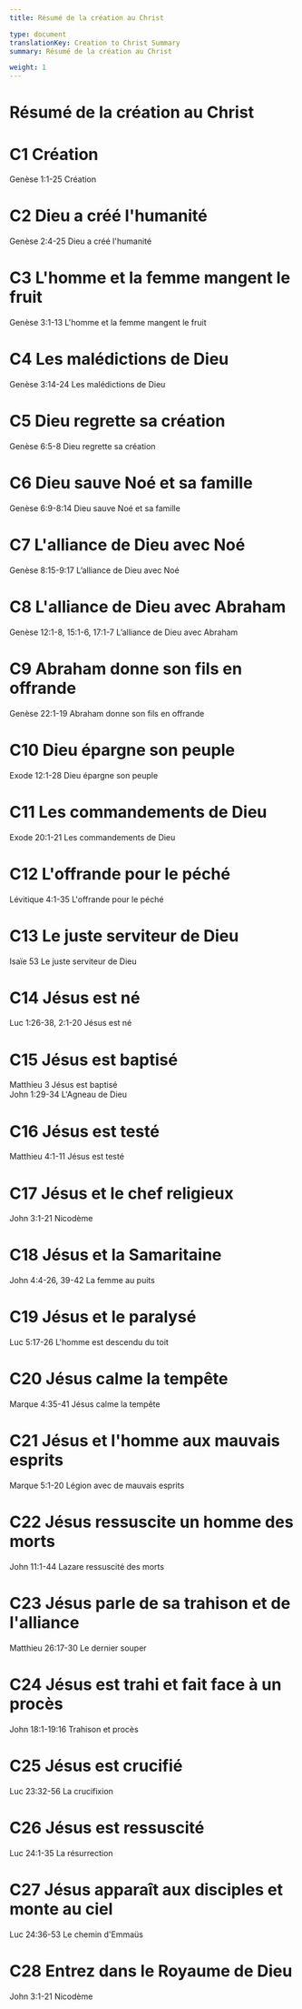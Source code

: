 ```yaml
---
title: Résumé de la création au Christ

type: document
translationKey: Creation to Christ Summary
summary: Résumé de la création au Christ

weight: 1
---
```

# Résumé de la création au Christ

# C1 Création

Genèse 1:1-25 Création
# C2 Dieu a créé l'humanité

Genèse 2:4-25 Dieu a créé l'humanité
# C3 L'homme et la femme mangent le fruit

Genèse 3:1-13 L'homme et la femme mangent le fruit
# C4 Les malédictions de Dieu

Genèse 3:14-24 Les malédictions de Dieu
# C5 Dieu regrette sa création

Genèse 6:5-8 Dieu regrette sa création
# C6 Dieu sauve Noé et sa famille

Genèse 6:9-8:14 Dieu sauve Noé et sa famille
# C7 L'alliance de Dieu avec Noé

Genèse 8:15-9:17 L’alliance de Dieu avec Noé
# C8 L'alliance de Dieu avec Abraham

Genèse 12:1-8, 15:1-6, 17:1-7 L’alliance de Dieu avec Abraham
# C9 Abraham donne son fils en offrande

Genèse 22:1-19 Abraham donne son fils en offrande
# C10 Dieu épargne son peuple

Exode 12:1-28 Dieu épargne son peuple
# C11 Les commandements de Dieu

Exode 20:1-21 Les commandements de Dieu
# C12 L'offrande pour le péché

Lévitique 4:1-35 L'offrande pour le péché
# C13 Le juste serviteur de Dieu

Isaïe 53 Le juste serviteur de Dieu
# C14 Jésus est né

Luc 1:26-38, 2:1-20 Jésus est né
# C15 Jésus est baptisé

Matthieu 3 Jésus est baptisé<br>John 1:29-34 L'Agneau de Dieu
# C16 Jésus est testé

Matthieu 4:1-11 Jésus est testé
# C17 Jésus et le chef religieux

John 3:1-21 Nicodème
# C18 Jésus et la Samaritaine

John 4:4-26, 39-42 La femme au puits
# C19 Jésus et le paralysé

Luc 5:17-26 L'homme est descendu du toit
# C20 Jésus calme la tempête

Marque 4:35-41 Jésus calme la tempête
# C21 Jésus et l'homme aux mauvais esprits

Marque 5:1-20 Légion avec de mauvais esprits
# C22 Jésus ressuscite un homme des morts

John 11:1-44 Lazare ressuscité des morts
# C23 Jésus parle de sa trahison et de l'alliance

Matthieu 26:17-30 Le dernier souper
# C24 Jésus est trahi et fait face à un procès

John 18:1-19:16 Trahison et procès
# C25 Jésus est crucifié

Luc 23:32-56 La crucifixion
# C26 Jésus est ressuscité

Luc 24:1-35 La résurrection
# C27 Jésus apparaît aux disciples et monte au ciel

Luc 24:36-53 Le chemin d'Emmaüs
# C28 Entrez dans le Royaume de Dieu

John 3:1-21 Nicodème